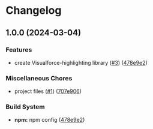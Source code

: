 # Changelog

## 1.0.0 (2024-03-04)


### Features

* create Visualforce-highlighting library ([#3](https://github.com/dschach/highlightjs-visualforce/issues/3)) ([478e9e2](https://github.com/dschach/highlightjs-visualforce/commit/478e9e2c6ff9a8b882b48dd28ba4ec24c91e4912))


### Miscellaneous Chores

* project files ([#1](https://github.com/dschach/highlightjs-visualforce/issues/1)) ([707e906](https://github.com/dschach/highlightjs-visualforce/commit/707e90658e466026008903f427a5a7bb48bc6915))


### Build System

* **npm:** npm config ([478e9e2](https://github.com/dschach/highlightjs-visualforce/commit/478e9e2c6ff9a8b882b48dd28ba4ec24c91e4912))
